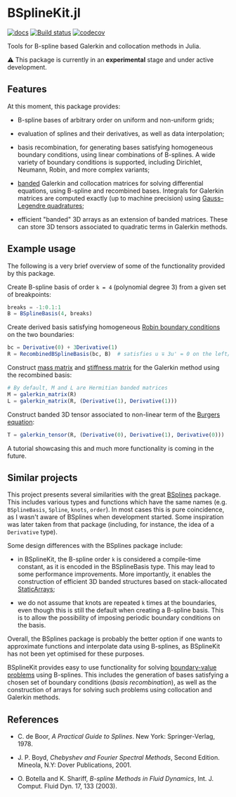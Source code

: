 # BSplineKit.jl

[![docs](https://img.shields.io/badge/docs-dev-blue.svg)](https://jipolanco.github.io/BSplineKit.jl/dev/)
[![Build status](https://travis-ci.com/jipolanco/BSplineKit.jl.svg?branch=master)](https://travis-ci.com/jipolanco/BSplineKit.jl)
[![codecov](https://codecov.io/gh/jipolanco/BSplineKit.jl/branch/master/graph/badge.svg)](https://codecov.io/gh/jipolanco/BSplineKit.jl)

Tools for B-spline based Galerkin and collocation methods in Julia.

⚠ This package is currently in an **experimental** stage and under active
development.

## Features

At this moment, this package provides:

- B-spline bases of arbitrary order on uniform and non-uniform grids;

- evaluation of splines and their derivatives, as well as data interpolation;

- basis recombination, for generating bases satisfying homogeneous boundary
  conditions, using linear combinations of B-splines.
  A wide variety of boundary conditions is supported, including Dirichlet,
  Neumann, Robin, and more complex variants;

- [banded](https://github.com/JuliaMatrices/BandedMatrices.jl) Galerkin and
  collocation matrices for solving differential equations, using B-spline and
  recombined bases.
  Integrals for Galerkin matrices are computed exactly (up to machine
  precision) using [Gauss–Legendre
  quadratures](https://github.com/JuliaApproximation/FastGaussQuadrature.jl);

- efficient "banded" 3D arrays as an extension of banded matrices.
  These can store 3D tensors associated to quadratic terms in Galerkin methods.

## Example usage

The following is a very brief overview of some of the functionality provided
by this package.

Create B-spline basis of order `k = 4` (polynomial degree 3) from a given
set of breakpoints:

```julia
breaks = -1:0.1:1
B = BSplineBasis(4, breaks)
```

Create derived basis satisfying homogeneous [Robin boundary
conditions](https://en.wikipedia.org/wiki/Robin_boundary_condition) on the
two boundaries:

```julia
bc = Derivative(0) + 3Derivative(1)
R = RecombinedBSplineBasis(bc, B)  # satisfies u ∓ 3u' = 0 on the left/right boundary
```

Construct [mass matrix](https://en.wikipedia.org/wiki/Mass_matrix) and
[stiffness matrix](https://en.wikipedia.org/wiki/Stiffness_matrix) for
the Galerkin method using the recombined basis:

```julia
# By default, M and L are Hermitian banded matrices
M = galerkin_matrix(R)
L = galerkin_matrix(R, (Derivative(1), Derivative(1)))
```

Construct banded 3D tensor associated to non-linear term of the [Burgers
equation](https://en.wikipedia.org/wiki/Burgers%27_equation):

```julia
T = galerkin_tensor(R, (Derivative(0), Derivative(1), Derivative(0)))
```

A tutorial showcasing this and much more functionality is coming in the
future.

## Similar projects

This project presents several similarities with the great
[BSplines](https://github.com/sostock/BSplines.jl) package.
This includes various types and functions which have the same names (e.g.
`BSplineBasis`, `Spline`, `knots`, `order`).
In most cases this is pure coincidence, as I wasn't aware of BSplines when
development started.
Some inspiration was later taken from that package (including, for instance,
the idea of a `Derivative` type).

Some design differences with the BSplines package include:

- in BSplineKit, the B-spline order `k` is considered a compile-time
  constant, as it is encoded in the BSplineBasis type. This may lead to some
  performance improvements. More importantly, it enables the construction of
  efficient 3D banded structures based on stack-allocated
  [StaticArrays](https://github.com/JuliaArrays/StaticArrays.jl);

- we do not assume that knots are repeated `k` times at the boundaries, even
  though this is still the default when creating a B-spline basis.
  This is to allow the possibility of imposing periodic boundary conditions
  on the basis.

Overall, the BSplines package is probably the better option if one wants to
approximate functions and interpolate data using B-splines, as BSplineKit has
not been yet optimised for these purposes.

BSplineKit provides easy to use functionality for solving
[boundary-value problems](https://en.wikipedia.org/wiki/Boundary_value_problem)
using B-splines.
This includes the generation of bases satisfying a chosen set of boundary
conditions (*basis recombination*), as well as the construction of
arrays for solving such problems using collocation and Galerkin methods.

## References

- C. de Boor, *A Practical Guide to Splines*. New York: Springer-Verlag, 1978.

- J. P. Boyd, *Chebyshev and Fourier Spectral Methods*, Second Edition.
  Mineola, N.Y: Dover Publications, 2001.

- O. Botella and K. Shariff, *B-spline Methods in Fluid Dynamics*, Int. J. Comput.
  Fluid Dyn. 17, 133 (2003).
